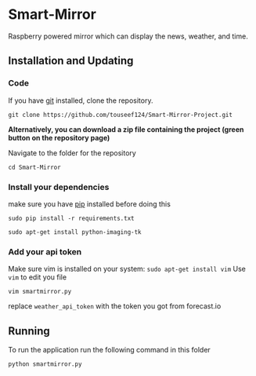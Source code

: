 # Smart-Mirror
Raspberry powered mirror which can display the news, weather, and time.

## Installation and Updating
### Code
If you have [git](https://git-scm.com/book/en/v2/Getting-Started-Installing-Git) installed, clone the repository.

```
git clone https://github.com/touseef124/Smart-Mirror-Project.git
```

**Alternatively, you can download a zip file containing the project (green button on the repository page)**

Navigate to the folder for the repository

```
cd Smart-Mirror
```

### Install your dependencies 
make sure you have [pip](https://pip.pypa.io/en/stable/installing/) installed before doing this

```
sudo pip install -r requirements.txt
```

```
sudo apt-get install python-imaging-tk
```

### Add your api token
Make sure vim is installed on your system: `sudo apt-get install vim`
Use `vim` to edit you file

```
vim smartmirror.py
```

replace `weather_api_token` with the token you got from forecast.io

## Running
To run the application run the following command in this folder

```
python smartmirror.py
```
